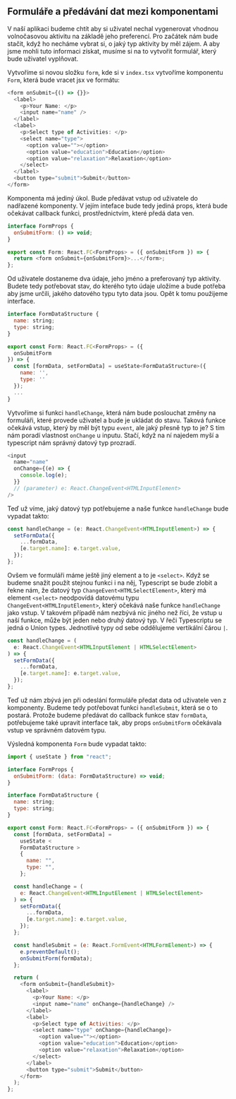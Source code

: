 ## Formuláře a předávání dat mezi komponentami

V naší aplikaci budeme chtít aby si uživatel nechal vygenerovat vhodnou volnočasovou aktivitu na základě jeho preferencí. Pro začátek nám bude stačit, když ho necháme vybrat si, o jaký typ aktivity by měl zájem. A aby jsme mohli tuto informaci získat, musíme si na to vytvořit formulář, který bude uživatel vyplňovat.

Vytvoříme si novou složku `form`, kde si v `index.tsx` vytvoříme komponentu `Form`, která bude vracet jsx ve formátu:

```js
<form onSubmit={() => {}}>
  <label>
    <p>Your Name: </p>
    <input name="name" />
  </label>
  <label>
    <p>Select type of Activities: </p>
    <select name="type">
      <option value=""></option>
      <option value="education">Education</option>
      <option value="relaxation">Relaxation</option>
    </select>
  </label>
  <button type="submit">Submit</button>
</form>
```

Komponenta má jediný úkol. Bude předávat vstup od uživatele do nadřazené komponenty. V jejím inteface bude tedy jediná props, která bude očekávat callback funkci, prostřednictvím, které předá data ven.

```js
interface FormProps {
  onSubmitForm: () => void;
}

export const Form: React.FC<FormProps> = ({ onSubmitForm }) => {
  return <form onSubmit={onSubmitForm}>...</form>;
};
```

Od uživatele dostaneme dva údaje, jeho jméno a preferovaný typ aktivity. Budete tedy potřebovat stav, do kterého tyto údaje uložíme a bude potřeba aby jsme určili, jakého datového typu tyto data jsou. Opět k tomu použijeme interface.

```js
interface FormDataStructure {
  name: string;
  type: string;
}

export const Form: React.FC<FormProps> = ({
  onSubmitForm
}) => {
  const [formData, setFormData] = useState<FormDataStructure>({
    name: '',
    type: ''
  });
  ...
}
```

Vytvoříme si funkci `handleChange`, která nám bude poslouchat změny na formuláři, které provede uživatel a bude je ukládat do stavu. Taková funkce očekává vstup, který by měl být typu `event`, ale jaký přesně typ to je? S tím nám poradí vlastnost `onChange` u inputu. Stačí, když na ní najedem myší a typescript nám správný datový typ prozradí.

```js
<input
  name="name"
  onChange={(e) => {
    console.log(e);
  }}
  // (parameter) e: React.ChangeEvent<HTMLInputElement>
/>
```

Teď už víme, jaký datový typ potřebujeme a naše funkce `handleChange` bude vypadat takto:

```js
const handleChange = (e: React.ChangeEvent<HTMLInputElement>) => {
  setFormData({
    ...formData,
    [e.target.name]: e.target.value,
  });
};
```

Ovšem ve formuláři máme ještě jiný element a to je `<select>`. Když se budeme snažit použít stejnou funkci i na něj, Typescript se bude zlobit a řekne nám, že datový typ `ChangeEvent<HTMLSelectElement>`, který má element `<select>` neodpovídá datovému typu `ChangeEvent<HTMLInputElement>`, který očekává naše funkce `handleChange` jako vstup. V takovém případě nám nezbývá nic jiného než říci, že vstup u naší funkce, může být jeden nebo druhý datový typ. V řeči Typescriptu se jedná o Union types. Jednotlivé typy od sebe oddělujeme vertikální čárou `|`.

```js
const handleChange = (
  e: React.ChangeEvent<HTMLInputElement | HTMLSelectElement>
) => {
  setFormData({
    ...formData,
    [e.target.name]: e.target.value,
  });
};
```

Teď už nám zbývá jen při odeslání formuláře předat data od uživatele ven z komponenty. Budeme tedy potřebovat funkci `handleSubmit`, která se o to postará. Protože budeme předávat do callback funkce stav `formData`, potřebujeme také upravit interface tak, aby props `onSubmitForm` očekávala vstup ve správném datovém typu.

Výsledná komponenta `Form` bude vypadat takto:

```js
import { useState } from "react";

interface FormProps {
  onSubmitForm: (data: FormDataStructure) => void;
}

interface FormDataStructure {
  name: string;
  type: string;
}

export const Form: React.FC<FormProps> = ({ onSubmitForm }) => {
  const [formData, setFormData] =
    useState <
    FormDataStructure >
    {
      name: "",
      type: "",
    };

  const handleChange = (
    e: React.ChangeEvent<HTMLInputElement | HTMLSelectElement>
  ) => {
    setFormData({
      ...formData,
      [e.target.name]: e.target.value,
    });
  };

  const handleSubmit = (e: React.FormEvent<HTMLFormElement>) => {
    e.preventDefault();
    onSubmitForm(formData);
  };

  return (
    <form onSubmit={handleSubmit}>
      <label>
        <p>Your Name: </p>
        <input name="name" onChange={handleChange} />
      </label>
      <label>
        <p>Select type of Activities: </p>
        <select name="type" onChange={handleChange}>
          <option value=""></option>
          <option value="education">Education</option>
          <option value="relaxation">Relaxation</option>
        </select>
      </label>
      <button type="submit">Submit</button>
    </form>
  );
};
```
